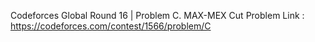 Codeforces Global Round 16 | Problem C. MAX-MEX Cut
Problem Link : https://codeforces.com/contest/1566/problem/C

